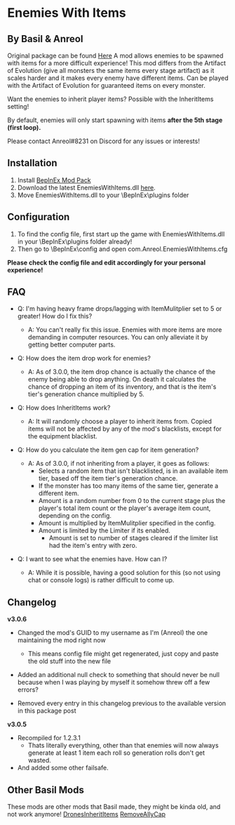 # Enemies With Items
## By Basil & Anreol
Original package can be found [Here](https://thunderstore.io/package/BasilPanda/EnemiesWithItems/)
A mod allows enemies to be spawned with items for a more difficult experience!
This mod differs from the Artifact of Evolution (give all monsters the same items every stage artifact) as it scales harder and it makes every enemy have different items.
Can be played with the Artifact of Evolution for guaranteed items on every monster.

Want the enemies to inherit player items? Possible with the InheritItems setting!

By default, enemies will only start spawning with items **after the 5th stage (first loop).**

Please contact Anreol#8231 on Discord for any issues or interests!

## Installation
1. Install [BepInEx Mod Pack](https://thunderstore.io/package/bbepis/BepInExPack/)
2. Download the latest EnemiesWithItems.dll [here](https://thunderstore.io/package/Anreol/EnemiesWithItems/).
3. Move EnemiesWithItems.dll to your \BepInEx\plugins folder

## Configuration

1. To find the config file, first start up the game with EnemiesWithItems.dll in your \BepInEx\plugins folder already!
2. Then go to \BepInEx\config and open com.Anreol.EnemiesWithItems.cfg

**Please check the config file and edit accordingly for your personal experience!**

## FAQ

- Q: I'm having heavy frame drops/lagging with ItemMulitplier set to 5 or greater! How do I fix this?
	- A: You can't really fix this issue. Enemies with more items are more demanding in computer resources. You can only alleviate it by getting better computer parts. 

- Q: How does the item drop work for enemies?
	- A: As of 3.0.0, the item drop chance is actually the chance of the enemy being able to drop anything. On death it calculates the chance of dropping an item of its inventory, and that is the item's tier's generation chance multiplied by 5.

- Q: How does InheritItems work?
	- A: It will randomly choose a player to inherit items from. Copied items will not be affected by any of the mod's blacklists, except for the equipment blacklist.

- Q: How do you calculate the item gen cap for item generation?
	- A: As of 3.0.0, if not inheriting from a player, it goes as follows:
		- Selects a random item that isn't blacklisted, is in an available item tier, based off the item tier's generation chance.
		- If the monster has too many items of the same tier, generate a different item.
		- Amount is a random number from 0 to the current stage plus the player's total item count or the player's average item count, depending on the config.
		- Amount is multiplied by ItemMulitplier specified in the config.
		- Amount is limited by the Limiter if its enabled.
			- Amount is set to number of stages cleared if the limiter list had the item's entry with zero.

- Q: I want to see what the enemies have. How can I?
	- A: While it is possible, having a good solution for this (so not using chat or console logs) is rather difficult to come up.

## Changelog
**v3.0.6**
- Changed the mod's GUID to my username as I'm (Anreol) the one maintaining the mod right now
	- This means config file might get regenerated, just copy and paste the old stuff into the new file

- Added an additional null check to something that should never be null because when I was playing by myself it somehow threw off a few errors?
- Removed every entry in this changelog previous to the available version in this package post

**v3.0.5**
- Recompiled for 1.2.3.1
	- Thats literally everything, other than that enemies will now always generate at least 1 item each roll so generation rolls don't get wasted.
- And added some other failsafe.


## Other Basil Mods
These mods are other mods that Basil made, they might be kinda old, and not work anymore!
[DronesInheritItems](https://thunderstore.io/package/BasilPanda/DronesInheritItems/)
[RemoveAllyCap](https://thunderstore.io/package/BasilPanda/RemoveAllyCap/)
